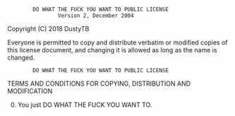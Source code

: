             DO WHAT THE FUCK YOU WANT TO PUBLIC LICENSE
                    Version 2, December 2004

 Copyright (C) 2018 DustyTB

 Everyone is permitted to copy and distribute verbatim or modified
 copies of this license document, and changing it is allowed as long
 as the name is changed.

            DO WHAT THE FUCK YOU WANT TO PUBLIC LICENSE
   TERMS AND CONDITIONS FOR COPYING, DISTRIBUTION AND MODIFICATION

  0. You just DO WHAT THE FUCK YOU WANT TO.
